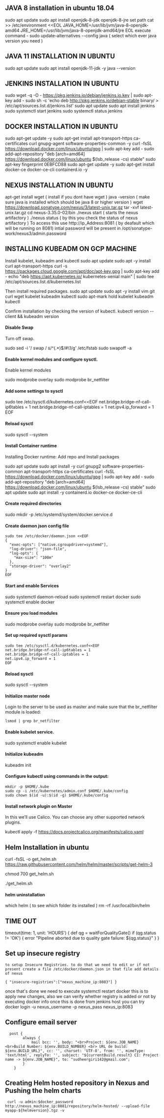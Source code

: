 ## JAVA 8 installation in ubuntu 18.04
sudo apt update
sudo apt install openjdk-8-jdk openjdk-8-jre
set path
cat >> /etc/environment <<EOL
JAVA_HOME=/usr/lib/jvm/java-8-openjdk-amd64
JRE_HOME=/usr/lib/jvm/java-8-openjdk-amd64/jre
EOL
execute command - sudo update-alternatives --config java ( select which ever java version you need )

## JAVA 11 INSTALLATION IN UBUNTU
sudo apt update
sudo apt install openjdk-11-jdk -y
java --version 

## JENKINS INSTALLATION IN UBUNTU
sudo wget -q -O - https://pkg.jenkins.io/debian/jenkins.io.key | sudo apt-key add -
sudo sh -c 'echo deb http://pkg.jenkins.io/debian-stable binary/ > /etc/apt/sources.list.d/jenkins.list'
sudo apt update
sudo apt install jenkins
sudo systemctl start jenkins
sudo systemctl status jenkins

## DOCKER INSTALLATION IN UBUNTU
sudo apt-get update -y
sudo apt-get install apt-transport-https ca-certificates curl gnupg-agent software-properties-common -y
curl -fsSL https://download.docker.com/linux/ubuntu/gpg | sudo apt-key add -
sudo add-apt-repository "deb [arch=amd64] https://download.docker.com/linux/ubuntu $(lsb_release -cs) stable"
sudo apt-key fingerprint 0EBFCD88
sudo apt-get update -y
sudo apt-get install docker-ce docker-ce-cli containerd.io -y 

## NEXUS INSTALLATION IN UBUNTU
apt-get install wget ( install if you dont have wget )
java -version ( make sure java is installed which should be java 8 or higher version )
wget https://download.sonatype.com/nexus/3/latest-unix.tar.gz
tar -xvf latest-unix.tar.gz
cd nexus-3.35.0-02/bin
./nexus start ( starts the nexus artifactory )
./nexus status ( by this you check the status of nexus artifactory )
To access this use http://ip_Address:8081 ( by deafault which will be running on 8081)
intial password will be present in /opt/sonatype-work/nexus3/admin.password

                              
## INSTALLING KUBEADM ON GCP MACHINE
Install kubelet, kubeadm and kubectl
sudo apt update
sudo apt -y install curl apt-transport-https
curl -s https://packages.cloud.google.com/apt/doc/apt-key.gpg | sudo apt-key add -
echo "deb https://apt.kubernetes.io/ kubernetes-xenial main" | sudo tee /etc/apt/sources.list.d/kubernetes.list
                             
Then install required packages.
sudo apt update
sudo apt -y install vim git curl wget kubelet kubeadm kubectl
sudo apt-mark hold kubelet kubeadm kubectl
                              
Confirm installation by checking the version of kubectl.
kubectl version --client && kubeadm version                              
                              
                              
#### Disable Swap
Turn off swap.

sudo sed -i '/ swap / s/^\(.*\)$/#\1/g' /etc/fstab
sudo swapoff -a

#### Enable kernel modules and configure sysctl.
Enable kernel modules

sudo modprobe overlay
sudo modprobe br_netfilter

#### Add some settings to sysctl
sudo tee /etc/sysctl.d/kubernetes.conf<<EOF
net.bridge.bridge-nf-call-ip6tables = 1
net.bridge.bridge-nf-call-iptables = 1
net.ipv4.ip_forward = 1
EOF

#### Reload sysctl
sudo sysctl --system                              
                              
#### Install Container runtime
Installing Docker runtime:
Add repo and Install packages

sudo apt update
sudo apt install -y curl gnupg2 software-properties-common apt-transport-https ca-certificates
curl -fsSL https://download.docker.com/linux/ubuntu/gpg | sudo apt-key add -
sudo add-apt-repository "deb [arch=amd64] https://download.docker.com/linux/ubuntu $(lsb_release -cs) stable"
sudo apt update
sudo apt install -y containerd.io docker-ce docker-ce-cli

#### Create required directories
sudo mkdir -p /etc/systemd/system/docker.service.d

#### Create daemon json config file
````                                           
sudo tee /etc/docker/daemon.json <<EOF
{
  "exec-opts": ["native.cgroupdriver=systemd"],
  "log-driver": "json-file",
  "log-opts": {
    "max-size": "100m"
  },
  "storage-driver": "overlay2"
}
EOF
````
#### Start and enable Services
sudo systemctl daemon-reload 
sudo systemctl restart docker
sudo systemctl enable docker

#### Ensure you load modules
sudo modprobe overlay
sudo modprobe br_netfilter

#### Set up required sysctl params
````
sudo tee /etc/sysctl.d/kubernetes.conf<<EOF
net.bridge.bridge-nf-call-ip6tables = 1
net.bridge.bridge-nf-call-iptables = 1
net.ipv4.ip_forward = 1
EOF
````                                           
#### Reload sysctl
sudo sysctl --system                              
                              
#### Initialize master node
Login to the server to be used as master and make sure that the br_netfilter module is loaded:
````
lsmod | grep br_netfilter
````                                           

#### Enable kubelet service.
sudo systemctl enable kubelet

#### Initialize kubeadm
kubeadm init

#### Configure kubectl using commands in the output:
````
mkdir -p $HOME/.kube
sudo cp -i /etc/kubernetes/admin.conf $HOME/.kube/config
sudo chown $(id -u):$(id -g) $HOME/.kube/config
````
#### Install network plugin on Master
In this we’ll use Calico. You can choose any other supported network plugins.

kubectl apply -f https://docs.projectcalico.org/manifests/calico.yaml                              
                              
## Helm Installation in ubuntu 
curl -fsSL -o get_helm.sh https://raw.githubusercontent.com/helm/helm/master/scripts/get-helm-3

chmod 700 get_helm.sh

./get_helm.sh
                                           

#### helm uninstallation
which helm ( to see which folder its installed )
rm -rf /usr/local/bin/helm                                            
                                                                                                                       
## TIME OUT 
   timeout(time: 1, unit: 'HOURS') {
                      def qg = waitForQualityGate()
                      if (qg.status != 'OK') {
                           error "Pipeline aborted due to quality gate failure: ${qg.status}"
                      }
                    }                 
                                           
 ## Set up insecure registry                                          
                                           
    to setup Insecure Registries. to do that we need to edit or if not present create a file /etc/docker/daemon.json in that file add details of nexus
````
{ "insecure-registries":["nexus_machine_ip:8083"] }
````                                           
once that's  done we need to execute systemctl restart docker this is to apply new changes, also we can verify whether registry is added or not by executing docker info once this is done from jenkins host you can try docker login -u nexus_username -p nexus_pass nexus_ip:8083
  
## Configure email server 
````
  post {
		always {
			mail bcc: '', body: "<br>Project: ${env.JOB_NAME} <br>Build Number: ${env.BUILD_NUMBER} <br> URL de build: ${env.BUILD_URL}", cc: '', charset: 'UTF-8', from: '', mimeType: 'text/html', replyTo: '', subject: "${currentBuild.result} CI: Project name -> ${env.JOB_NAME}", to: "sudheergiri142@gmail.com";  
		}
	}
````   
	
## Creating Helm hosted repository in Nexus and Pushing the helm charts
````	
 curl -u admin:$docker_password http://nexus_machine_ip:8081/repository/helm-hosted/ --upload-file myapp-${helmversion}.tgz -v
````	
